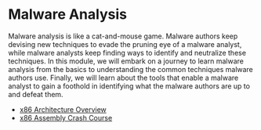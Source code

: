 # Malware Analysis

Malware analysis is like a cat-and-mouse game. Malware authors keep devising new techniques to evade the pruning eye of a malware analyst, while malware analysts keep finding ways to identify and neutralize these techniques. In this module, we will embark on a journey to learn malware analysis from the basics to understanding the common techniques malware authors use. Finally, we will learn about the tools that enable a malware analyst to gain a foothold in identifying what the malware authors are up to and defeat them.

- [x86 Architecture Overview](x86_Architecture_Overview.md)
- [x86 Assembly Crash Course](x86_Assembly_Crash_Course.md)
